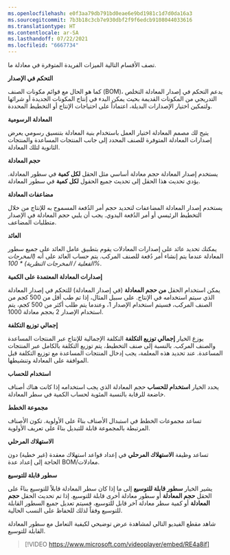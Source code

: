 ```yaml
---
ms.openlocfilehash: e0f3aa79db791bd0eae6e9bd1981c1d7d0da16a3
ms.sourcegitcommit: 7b3b18c3cb7e930dbf2f9f6edcb9108044033616
ms.translationtype: HT
ms.contentlocale: ar-SA
ms.lasthandoff: 07/22/2021
ms.locfileid: "6667734"
---
```

تصف الأقسام التالية الميزات الفريدة المتوفرة في معادلة ما. 

**التحكم في الإصدار**

كما هو الحال مع قوائم مكونات الصنف (BOM)، يدعم التحكم في إصدار المعادلة التخلص التدريجي من المكونات القديمة بحيث يمكن البدء في إنتاج المكونات الجديدة أو شرائها ولتمكين اختيار الإصدارات البديلة، اعتماداً على احتياجات الإنتاج أو التخطيط المحددة.

**المعادلة الرسومية**

يتيح لك مصمم المعادلة اختيار العمل باستخدام بنية المعادلة بتنسيق رسومي يعرض إصدارات المعادلة المتوفرة للصنف المحدد إلى جانب المنتجات المساعدة والمنتجات الثانوية لتلك المعادلة.

**حجم المعادلة**

يستخدم إصدار المعادلة حجم معادلة أساسي مثل الحقل **لكل كمية** في سطور المعادلة. يؤدي تحديث هذا الحقل إلى تحديث جميع الحقول **لكل كمية** في سطور المعادلة.

**مضاعفات المعادلة**

يستخدم إصدار المعادلة المضاعفات لتحديد حجم أمر الدُفعة المسموح به للإنتاج من خلال التخطيط الرئيسي أو أمر الدُفعة اليدوي. يجب أن يلبي حجم المعادلة في الإصدار متطلبات المضاعف.

**العائد**

يمكنك تحديد عائد على إصدارات المعادلات يقوم بتطبيق عامل العائد على جميع سطور المعادلة عندما يتم إنشاء أمر دُفعة للصنف المركب. يتم حساب العائد على أنه *(المخرجات الفعلية / المخرجات النظرية) * 100%*.

**إصدارات المعادلة المعتمدة على الكمية**

يمكن استخدام الحقل **من حجم المعادلة** (في إصدار المعادلة) للتحكم في إصدار المعادلة الذي سيتم استخدامه في الإنتاج. على سبيل المثال، إذا تم طب أقل من 500 كجم من الصنف المركب، فسيتم استخدام الإصدار 1، وعندما يتم طلب أكثر من 500 كجم، يتم استخدام الإصدار 2 بحجم معادلة 1000.

**إجمالي توزيع التكلفة**

يوزع الخيار **إجمالي توزيع التكلفة** التكلفة الإجمالية للإنتاج عبر المنتجات المساعدة والصنف المركب. بالنسبة إلى صنف التخطيط، يتم توزيع التكلفة بالكامل عبر المنتجات المساعدة. عند تحديد هذه المعلمة، يجب إدخال المنتجات المساعدة مع توزيع التكلفة قبل الموافقة على المعادلة وتنشيطها.

**استخدام للحساب**

يحدد الخيار **استخدام للحساب** حجم المعادلة الذي يجب استخدامه إذا كانت هناك أصناف خاضعة للرقابة بالنسبة المئوية لحساب الكمية في سطر المعادلة.

**مجموعة الخطط**

تساعد مجموعات الخطط في استبدال الأصناف بناءً على الأولوية. تكون الأصناف المرتبطة بالمجموعة قابلة للتبديل بناءً على تعريف الأولوية.

**الاستهلاك المرحلي**

تساعد وظيفة **الاستهلاك المرحلي** في إعداد قواعد استهلاك معقدة (غير خطية) دون الحاجة إلى إعداد عدة BOM/معادلات.


**سطور قابلة للتوسيع**

يشير الخيار **سطور قابلة للتوسيع** إلى ما إذا كان سطر المعادلة قابلاً للتوسيع بناءً على الحقل **حجم المعادلة** أو سطور معادلة أخرى قابلة للتوسيع. إذا تم تحديث الحقل **حجم المعادلة** أو كمية سطر معادلة آخر قابل للتوسيع، فسيتم تعديل جميع السطور القابلة للتوسيع وفقاً لذلك للحفاظ على النسب الحالية.

شاهد مقطع الفيديو التالي لمشاهدة عرض توضيحي لكيفية التعامل مع سطور المعادلة القابلة للتوسيع.

 > [!VIDEO https://www.microsoft.com/videoplayer/embed/RE4a8if]



